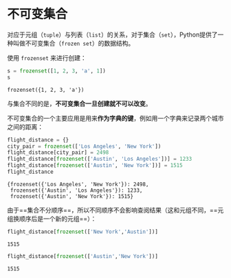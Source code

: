 # 不可变集合

对应于元组（`tuple`）与列表（`list`）的关系，对于集合（`set`），Python提供了一种叫做不可变集合（`frozen set`）的数据结构。

使用 `frozenset` 来进行创建：


```python
s = frozenset([1, 2, 3, 'a', 1])
s
```




    frozenset({1, 2, 3, 'a'})



与集合不同的是，**不可变集合一旦创建就不可以改变**。

不可变集合的一个主要应用是用来**作为字典的键**，例如用一个字典来记录两个城市之间的距离：


```python
flight_distance = {}
city_pair = frozenset(['Los Angeles', 'New York'])
flight_distance[city_pair] = 2498
flight_distance[frozenset(['Austin', 'Los Angeles'])] = 1233
flight_distance[frozenset(['Austin', 'New York'])] = 1515
flight_distance
```




    {frozenset({'Los Angeles', 'New York'}): 2498,
     frozenset({'Austin', 'Los Angeles'}): 1233,
     frozenset({'Austin', 'New York'}): 1515}



由于==集合不分顺序==，所以不同顺序不会影响查阅结果（这和元组不同，==元组换顺序后是一个新的元组==）：


```python
flight_distance[frozenset(['New York','Austin'])]
```


    1515




```python
flight_distance[frozenset(['Austin','New York'])]
```


    1515

